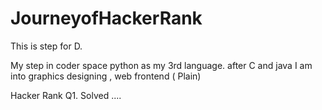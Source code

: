 # JourneyofHackerRank
This is step for D.

My step in coder space 
python as my 3rd language. after C and java 
I am into graphics designing , web frontend  ( Plain) 

Hacker Rank 
Q1. Solved ....
